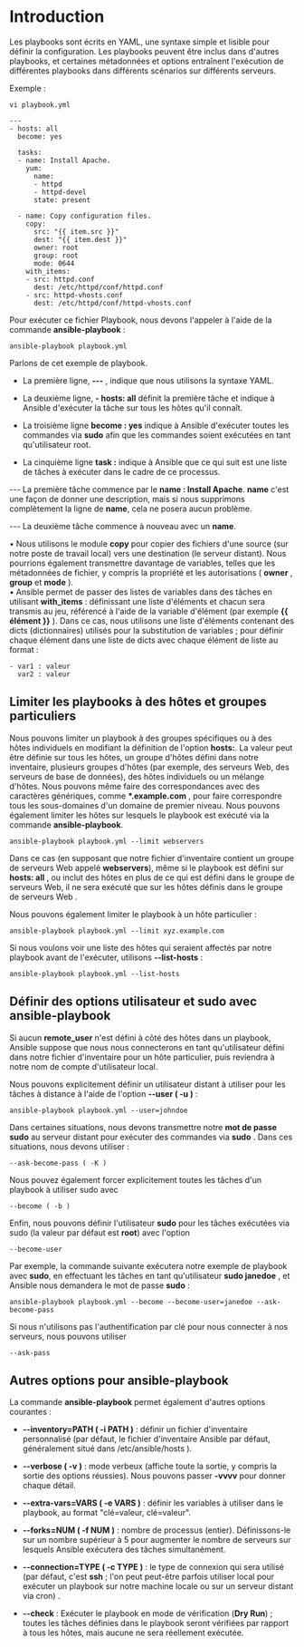 # Introduction

Les playbooks sont écrits en YAML, une syntaxe simple et lisible pour définir la configuration. Les playbooks peuvent être inclus dans d'autres playbooks, et certaines métadonnées et options entraînent l'exécution de différentes playbooks dans différents scénarios sur différents serveurs.

Exemple :

```
vi playbook.yml
```

```
---
- hosts: all
  become: yes

  tasks:
  - name: Install Apache.
    yum:
      name:
      - httpd
      - httpd-devel
      state: present

  - name: Copy configuration files.
    copy:
      src: "{{ item.src }}"
      dest: "{{ item.dest }}"
      owner: root
      group: root
      mode: 0644
    with_items:
    - src: httpd.conf
      dest: /etc/httpd/conf/httpd.conf
    - src: httpd-vhosts.conf
      dest: /etc/httpd/conf/httpd-vhosts.conf      
```

Pour exécuter ce fichier Playbook, nous devons l'appeler à l'aide de la commande **ansible-playbook** :

```
ansible-playbook playbook.yml
```

Parlons de cet exemple de playbook.

- La première ligne, **---** , indique que nous utilisons la syntaxe YAML.

- La deuxième ligne, **- hosts: all** définit la première tâche et indique à Ansible d'exécuter la tâche sur tous les hôtes qu'il connaît.

- La troisième ligne **become : yes** indique à Ansible d'exécuter toutes les commandes via **sudo** afin que les commandes soient exécutées en tant qu'utilisateur root.

- La cinquième ligne **task :** indique à Ansible que ce qui suit est une liste de tâches à exécuter dans le cadre de ce processus.

--- La première tâche commence par le **name : Install Apache**. **name** c'est une façon de donner une description, mais si nous supprimons complètement la ligne de **name**, cela ne posera aucun problème.

--- La deuxième tâche commence à nouveau avec un **name**.

• Nous utilisons le module **copy** pour copier des fichiers d'une source (sur notre poste de travail local) vers une destination (le serveur distant). Nous pourrions également transmettre davantage de variables, telles que les métadonnées de fichier, y compris la propriété et les autorisations ( **owner** , **group** et **mode** ). <br>
• Ansible permet de passer des listes de variables dans des tâches en utilisant **with_items** : définissant une liste d'éléments et chacun sera transmis au jeu, référencé à l'aide de la variable d'élément (par exemple **{{ élément }}** ). Dans ce cas, nous utilisons une liste d'éléments contenant des dicts (dictionnaires) utilisés pour la substitution de variables ; pour définir chaque élément dans une liste de dicts avec chaque élément de liste au format :

```
- var1 : valeur
  var2 : valeur
```

## Limiter les playbooks à des hôtes et groupes particuliers

Nous pouvons limiter un playbook à des groupes spécifiques ou à des hôtes individuels en modifiant la définition de l'option **hosts:**. La valeur peut être définie sur tous les hôtes, un groupe d'hôtes défini dans notre inventaire, plusieurs groupes d'hôtes (par exemple, des serveurs Web, des serveurs de base de données), des hôtes individuels ou un mélange d'hôtes. Nous pouvons même faire des correspondances avec des caractères génériques, comme **\*.example.com** , pour faire correspondre tous les sous-domaines d'un domaine de premier niveau. Nous pouvons également limiter les hôtes sur lesquels le playbook est exécuté via la commande **ansible-playbook**.

```
ansible-playbook playbook.yml --limit webservers
```

Dans ce cas (en supposant que notre fichier d'inventaire contient un groupe de serveurs Web appelé **webservers**), même si le playbook est défini sur **hosts: all** , ou inclut des hôtes en plus de ce qui est défini dans le groupe de serveurs Web, il ne sera exécuté que sur les hôtes définis dans le groupe de serveurs Web .

Nous pouvons également limiter le playbook à un hôte particulier :

```
ansible-playbook playbook.yml --limit xyz.example.com
```

Si nous voulons voir une liste des hôtes qui seraient affectés par notre playbook avant de l'exécuter, utilisons **--list-hosts** :

```
ansible-playbook playbook.yml --list-hosts
```

## Définir des options utilisateur et sudo avec ansible-playbook

Si aucun **remote_user** n'est défini à côté des hôtes dans un playbook, Ansible suppose que nous nous connecterons en tant qu'utilisateur défini dans notre fichier d'inventaire pour un hôte particulier, puis reviendra à notre nom de compte d'utilisateur local.

Nous pouvons explicitement définir un utilisateur distant à utiliser pour les tâches à distance à l'aide de l'option **--user ( -u )** :

```
ansible-playbook playbook.yml --user=johndoe
```

Dans certaines situations, nous devons transmettre notre **mot de passe sudo** au serveur distant pour exécuter des commandes via **sudo** . Dans ces situations, nous devons utiliser :

```
--ask-become-pass ( -K )
```

Nous pouvez également forcer explicitement toutes les tâches d'un playbook à utiliser sudo avec 

```
--become ( -b )
```

Enfin, nous pouvons définir l'utilisateur **sudo** pour les tâches exécutées via sudo (la valeur par défaut est **root**) avec l'option 

```
--become-user
```

Par exemple, la commande suivante exécutera notre exemple de playbook avec **sudo**, en effectuant les tâches en tant qu'utilisateur **sudo janedoe** , et Ansible nous demandera le mot de passe **sudo** :

```
ansible-playbook playbook.yml --become --become-user=janedoe --ask-become-pass
```

Si nous n'utilisons pas l'authentification par clé pour nous connecter à nos serveurs, nous pouvons utiliser 

```
--ask-pass
```

## Autres options pour ansible-playbook

La commande **ansible-playbook** permet également d'autres options courantes :

- **--inventory=PATH ( -i PATH )** : définir un fichier d'inventaire personnalisé (par défaut, le fichier d'inventaire Ansible par défaut, généralement situé dans /etc/ansible/hosts ).

- **--verbose ( -v )** : mode verbeux (affiche toute la sortie, y compris la sortie des options réussies). Nous pouvons passer **-vvvv** pour donner chaque détail.

- **--extra-vars=VARS ( -e VARS )** : définir les variables à utiliser dans le playbook, au format "clé=valeur, clé=valeur".

- **--forks=NUM ( -f NUM )** : nombre de processus (entier). Définissons-le sur un nombre supérieur à 5 pour augmenter le nombre de serveurs sur lesquels Ansible exécutera des tâches simultanément.

- **--connection=TYPE ( -c TYPE )** : le type de connexion qui sera utilisé (par défaut, c'est **ssh** ; l'on peut peut-être parfois utiliser local pour exécuter un playbook sur notre machine locale ou sur un serveur distant via cron) .

- **--check** : Exécuter le playbook en mode de vérification (**Dry Run**) ; toutes les tâches définies dans le playbook seront vérifiées par rapport à tous les hôtes, mais aucune ne sera réellement exécutée.